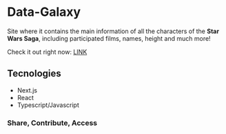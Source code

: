 # Data-Galaxy

Site where it contains the main information of all the characters of the **Star Wars Saga**, including participated films, names, height and much more!

Check it out right now: [LINK](https://data-galaxy.vercel.app/])

## Tecnologies

- Next.js
- React
- Typescript/Javascript

### Share, Contribute, Access
